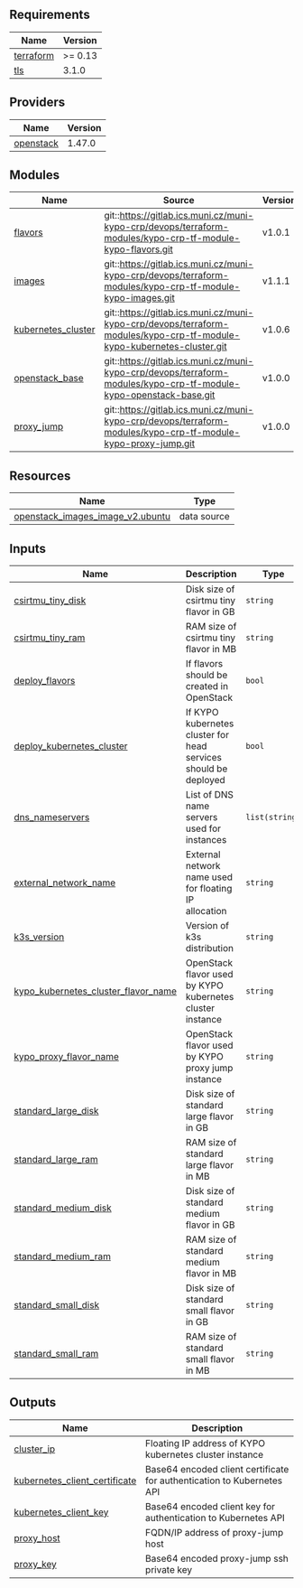 <!-- BEGIN_TF_DOCS -->
## Requirements

| Name | Version |
|------|---------|
| <a name="requirement_terraform"></a> [terraform](#requirement\_terraform) | >= 0.13 |
| <a name="requirement_tls"></a> [tls](#requirement\_tls) | 3.1.0 |

## Providers

| Name | Version |
|------|---------|
| <a name="provider_openstack"></a> [openstack](#provider\_openstack) | 1.47.0 |

## Modules

| Name | Source | Version |
|------|--------|---------|
| <a name="module_flavors"></a> [flavors](#module\_flavors) | git::https://gitlab.ics.muni.cz/muni-kypo-crp/devops/terraform-modules/kypo-crp-tf-module-kypo-flavors.git | v1.0.1 |
| <a name="module_images"></a> [images](#module\_images) | git::https://gitlab.ics.muni.cz/muni-kypo-crp/devops/terraform-modules/kypo-crp-tf-module-kypo-images.git | v1.1.1 |
| <a name="module_kubernetes_cluster"></a> [kubernetes\_cluster](#module\_kubernetes\_cluster) | git::https://gitlab.ics.muni.cz/muni-kypo-crp/devops/terraform-modules/kypo-crp-tf-module-kypo-kubernetes-cluster.git | v1.0.6 |
| <a name="module_openstack_base"></a> [openstack\_base](#module\_openstack\_base) | git::https://gitlab.ics.muni.cz/muni-kypo-crp/devops/terraform-modules/kypo-crp-tf-module-kypo-openstack-base.git | v1.0.0 |
| <a name="module_proxy_jump"></a> [proxy\_jump](#module\_proxy\_jump) | git::https://gitlab.ics.muni.cz/muni-kypo-crp/devops/terraform-modules/kypo-crp-tf-module-kypo-proxy-jump.git | v1.0.0 |

## Resources

| Name | Type |
|------|------|
| [openstack_images_image_v2.ubuntu](https://registry.terraform.io/providers/terraform-provider-openstack/openstack/latest/docs/data-sources/images_image_v2) | data source |

## Inputs

| Name | Description | Type | Default | Required |
|------|-------------|------|---------|:--------:|
| <a name="input_csirtmu_tiny_disk"></a> [csirtmu\_tiny\_disk](#input\_csirtmu\_tiny\_disk) | Disk size of csirtmu tiny flavor in GB | `string` | `"20"` | no |
| <a name="input_csirtmu_tiny_ram"></a> [csirtmu\_tiny\_ram](#input\_csirtmu\_tiny\_ram) | RAM size of csirtmu tiny flavor in MB | `string` | `"2048"` | no |
| <a name="input_deploy_flavors"></a> [deploy\_flavors](#input\_deploy\_flavors) | If flavors should be created in OpenStack | `bool` | `false` | no |
| <a name="input_deploy_kubernetes_cluster"></a> [deploy\_kubernetes\_cluster](#input\_deploy\_kubernetes\_cluster) | If KYPO kubernetes cluster for head services should be deployed | `bool` | `true` | no |
| <a name="input_dns_nameservers"></a> [dns\_nameservers](#input\_dns\_nameservers) | List of DNS name servers used for instances | `list(string)` | <pre>[<br>  "1.1.1.1",<br>  "1.0.0.1"<br>]</pre> | no |
| <a name="input_external_network_name"></a> [external\_network\_name](#input\_external\_network\_name) | External network name used for floating IP allocation | `string` | n/a | yes |
| <a name="input_k3s_version"></a> [k3s\_version](#input\_k3s\_version) | Version of k3s distribution | `string` | `"v1.25.3+k3s1"` | no |
| <a name="input_kypo_kubernetes_cluster_flavor_name"></a> [kypo\_kubernetes\_cluster\_flavor\_name](#input\_kypo\_kubernetes\_cluster\_flavor\_name) | OpenStack flavor used by KYPO kubernetes cluster instance | `string` | n/a | yes |
| <a name="input_kypo_proxy_flavor_name"></a> [kypo\_proxy\_flavor\_name](#input\_kypo\_proxy\_flavor\_name) | OpenStack flavor used by KYPO proxy jump instance | `string` | n/a | yes |
| <a name="input_standard_large_disk"></a> [standard\_large\_disk](#input\_standard\_large\_disk) | Disk size of standard large flavor in GB | `string` | `"80"` | no |
| <a name="input_standard_large_ram"></a> [standard\_large\_ram](#input\_standard\_large\_ram) | RAM size of standard large flavor in MB | `string` | `"16384"` | no |
| <a name="input_standard_medium_disk"></a> [standard\_medium\_disk](#input\_standard\_medium\_disk) | Disk size of standard medium flavor in GB | `string` | `"80"` | no |
| <a name="input_standard_medium_ram"></a> [standard\_medium\_ram](#input\_standard\_medium\_ram) | RAM size of standard medium flavor in MB | `string` | `"4096"` | no |
| <a name="input_standard_small_disk"></a> [standard\_small\_disk](#input\_standard\_small\_disk) | Disk size of standard small flavor in GB | `string` | `"80"` | no |
| <a name="input_standard_small_ram"></a> [standard\_small\_ram](#input\_standard\_small\_ram) | RAM size of standard small flavor in MB | `string` | `"2048"` | no |

## Outputs

| Name | Description |
|------|-------------|
| <a name="output_cluster_ip"></a> [cluster\_ip](#output\_cluster\_ip) | Floating IP address of KYPO kubernetes cluster instance |
| <a name="output_kubernetes_client_certificate"></a> [kubernetes\_client\_certificate](#output\_kubernetes\_client\_certificate) | Base64 encoded client certificate for authentication to Kubernetes API |
| <a name="output_kubernetes_client_key"></a> [kubernetes\_client\_key](#output\_kubernetes\_client\_key) | Base64 encoded client key for authentication to Kubernetes API |
| <a name="output_proxy_host"></a> [proxy\_host](#output\_proxy\_host) | FQDN/IP address of proxy-jump host |
| <a name="output_proxy_key"></a> [proxy\_key](#output\_proxy\_key) | Base64 encoded proxy-jump ssh private key |
<!-- END_TF_DOCS -->
